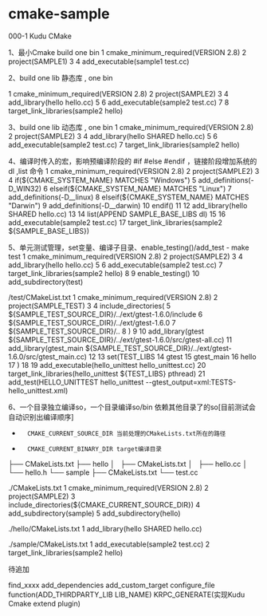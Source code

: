 # cmake-sample

000-1 Kudu CMake


1、最小Cmake
build one bin
  1 cmake_minimum_required(VERSION 2.8)
  2 project(SAMPLE1)
  3
  4 add_executable(sample1 test.cc)


2、build one lib 静态库 ,  one bin

 1 cmake_minimum_required(VERSION 2.8)
  2 project(SAMPLE2)
  3
  4 add_library(hello hello.cc)
  5
  6 add_executable(sample2 test.cc)
  7
  8 target_link_libraries(sample2 hello)


3、build one lib 动态库 ,  one bin
  1 cmake_minimum_required(VERSION 2.8)
  2 project(SAMPLE2)
  3
  4 add_library(hello SHARED hello.cc)
  5
  6 add_executable(sample2 test.cc)
  7 target_link_libraries(sample2 hello)


4、编译时传入的宏，影响预编译阶段的 #if #else #endif ，链接阶段增加系统的dl ,list 命令
  1 cmake_minimum_required(VERSION 2.8)
  2 project(SAMPLE2)
  3
  4 if(${CMAKE_SYSTEM_NAME} MATCHES "Windows")
  5   add_definitions(-D_WIN32)
  6 elseif(${CMAKE_SYSTEM_NAME} MATCHES "Linux")
  7   add_definitions(-D__linux)
  8 elseif(${CMAKE_SYSTEM_NAME} MATCHES "Darwin")
  9   add_definitions(-D__darwin)
 10 endif()
 11
 12 add_library(hello SHARED hello.cc)
 13
 14 list(APPEND SAMPLE_BASE_LIBS dl)
 15
 16 add_executable(sample2 test.cc)
 17 target_link_libraries(sample2 ${SAMPLE_BASE_LIBS})

5、单元测试管理，set变量、编译子目录、enable_testing()/add_test - make test
 1 cmake_minimum_required(VERSION 2.8)
  2 project(SAMPLE2)
  3
  4 add_library(hello hello.cc)
  5
  6 add_executable(sample2 test.cc)
  7 target_link_libraries(sample2 hello)
  8
  9 enable_testing()
 10 add_subdirectory(test)

/test/CMakeList.txt
  1 cmake_minimum_required(VERSION 2.8)
  2 project(SAMPLE_TEST)
  3
  4 include_directories(
  5   ${SAMPLE_TEST_SOURCE_DIR}/../ext/gtest-1.6.0/include
  6   ${SAMPLE_TEST_SOURCE_DIR}/../ext/gtest-1.6.0
  7   ${SAMPLE_TEST_SOURCE_DIR}/..
  8   )
  9
 10 add_library(gtest ${SAMPLE_TEST_SOURCE_DIR}/../ext/gtest-1.6.0/src/gtest-all.cc)
 11 add_library(gtest_main ${SAMPLE_TEST_SOURCE_DIR}/../ext/gtest-1.6.0/src/gtest_main.cc)
 12
 13 set(TEST_LIBS
 14   gtest
 15   gtest_main
 16   hello
 17   )
 18
 19 add_executable(hello_unittest hello_unittest.cc)
 20 target_link_libraries(hello_unittest ${TEST_LIBS} pthread)
 21 add_test(HELLO_UNITTEST hello_unittest --gtest_output=xml:TESTS-hello_unittest.xml)



6、一个目录独立编译so，一个目录编译so/bin 依赖其他目录了的so[目前测试会自动识别出编译顺序]
* 		CMAKE_CURRENT_SOURCE_DIR 当前处理的CMakeLists.txt所在的路径
* 		CMAKE_CURRENT_BINARY_DIR target编译目录

├── CMakeLists.txt
├── hello
│   ├── CMakeLists.txt
│   ├── hello.cc
│   └── hello.h
└── sample
    ├── CMakeLists.txt
    └── test.cc

./CMakeLists.txt
  1 cmake_minimum_required(VERSION 2.8)
  2 project(SAMPLE2)
  3 include_directories(${CMAKE_CURRENT_SOURCE_DIR})
  4 add_subdirectory(sample)
  5 add_subdirectory(hello)

./hello/CMakeLists.txt
1 add_library(hello SHARED hello.cc)

./sample/CMakeLists.txt
1 add_executable(sample2 test.cc)
  2 target_link_libraries(sample2 hello)




待追加

find_xxxx    add_dependencies  add_custom_target  configure_file
function(ADD_THIRDPARTY_LIB LIB_NAME)   KRPC_GENERATE(实现Kudu Cmake extend plugin)
